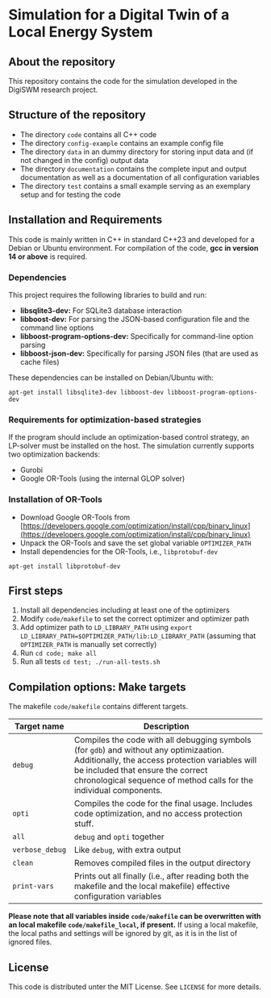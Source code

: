 # Simulation for a Digital Twin of a Local Energy System

<!-- About the repository -->
## About the repository

This repository contains the code for the simulation developed in the DigiSWM research project.


<!-- Structure of the repository -->
## Structure of the repository

- The directory `code` contains all C++ code
- The directory `config-example` contains an example config file
- The directory `data` in an dummy directory for storing input data and (if not changed in the config) output data
- The directory `documentation` contains the complete input and output documentation as well as a documentation of all configuration variables
- The directory `test` contains a small example serving as an exemplary setup and for testing the code


<!-- Installation -->
## Installation and Requirements

This code is mainly written in C++ in standard C++23 and developed for a Debian or Ubuntu environment.
For compilation of the code, **gcc in version 14 or above** is required.

### Dependencies

This project requires the following libraries to build and run:
* **libsqlite3-dev:** For SQLite3 database interaction
* **libboost-dev:** For parsing the JSON-based configuration file and the command line options
* **libboost-program-options-dev:** Specifically for command-line option parsing
* **libboost-json-dev:** Specifically for parsing JSON files (that are used as cache files)

These dependencies can be installed on Debian/Ubuntu with:
```
apt-get install libsqlite3-dev libboost-dev libboost-program-options-dev
```

### Requirements for optimization-based strategies

If the program should include an optimization-based control strategy, an LP-solver must be installed on the host.
The simulation currently supports two optimization backends:
- Gurobi
- Google OR-Tools (using the internal GLOP solver)

### Installation of OR-Tools

- Download Google OR-Tools from [https://developers.google.com/optimization/install/cpp/binary_linux](https://developers.google.com/optimization/install/cpp/binary_linux)
- Unpack the OR-Tools and save the set global variable `OPTIMIZER_PATH`
- Install dependencies for the OR-Tools, i.e., `libprotobuf-dev`
```
apt-get install libprotobuf-dev
```


<!-- First steps -->
## First steps

1. Install all dependencies including at least one of the optimizers
2. Modify `code/makefile` to set the correct optimizer and optimizer path
3. Add optimizer path to `LD_LIBRARY_PATH` using `export LD_LIBRARY_PATH=$OPTIMIZER_PATH/lib:LD_LIBRARY_PATH` (assuming that `OPTIMIZER_PATH` is manually set correctly)
4. Run `cd code; make all`
5. Run all tests `cd test; ./run-all-tests.sh`


<!-- Compilation options: Make targets -->
## Compilation options: Make targets

The makefile `code/makefile` contains different targets.

| Target name | Description |
| ---         | ---         |
| `debug`     | Compiles the code with all debugging symbols (for `gdb`) and without any optimizaation. Additionally, the access protection variables will be included that ensure the correct chronological sequence of method calls for the individual components. |
| `opti`      | Compiles the code for the final usage. Includes code optimization, and no access protection stuff. |
| `all`       | `debug` and `opti` together |
| `verbose_debug` | Like `debug`, with extra output |
| `clean`     | Removes compiled files in the output directory |
| `print-vars` | Prints out all finally (i.e., after reading both the makefile and the local makefile) effective configuration variables |

**Please note that all variables inside `code/makefile` can be overwritten with an local makefile `code/makefile_local`, if present.**
If using a local makefile, the local paths and settings will be ignored by git, as it is in the list of ignored files.


<!-- LICENSE -->
## License

This code is distributed unter the MIT License. See `LICENSE` for more details.

